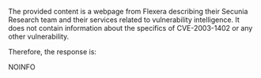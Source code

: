 The provided content is a webpage from Flexera describing their Secunia Research team and their services related to vulnerability intelligence. It does not contain information about the specifics of CVE-2003-1402 or any other vulnerability.

Therefore, the response is:

NOINFO